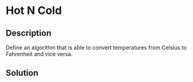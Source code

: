 # Hot N Cold
## Description
Define an algorithm that is able to convert temperatures from Celsius to Fahrenheit and vice versa.

## Solution
